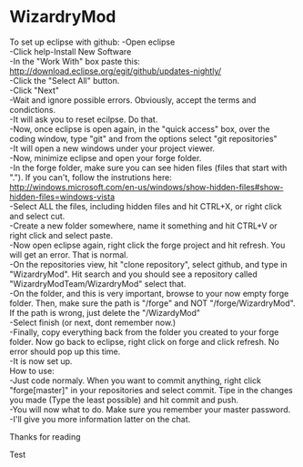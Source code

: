 WizardryMod
===========
To set up eclipse with github:
-Open eclipse  
-Click help-Install New Software  
-In the "Work With" box paste this: http://download.eclipse.org/egit/github/updates-nightly/  
-Click the "Select All" button.  
-Click "Next"  
-Wait and ignore possible errors. Obviously, accept the terms and condictions.  
-It will ask you to reset ecilpse. Do that.  
-Now, once eclipse is open again, in the "quick access" box, over the coding window, type "git" and from the options select "git repositories"  
-It will open a new windows under your project viewer.  
-Now, minimize eclipse and open your forge folder.  
-In the forge folder, make sure you can see hiden files (files that start with "."). If you can't, follow the instrutions here: http://windows.microsoft.com/en-us/windows/show-hidden-files#show-hidden-files=windows-vista  
-Select ALL the files, including hidden files and hit CTRL+X, or right click and select cut.  
-Create a new folder somewhere, name it something and hit CTRL+V or right click and select paste.  
-Now open eclipse again, right click the forge project and hit refresh. You will get an error. That is normal.  
-On the repositories view, hit "clone repository", select github, and type in "WizardryMod". Hit search and you should see a repository called "WizardryModTeam/WizardryMod" select that.  
-On the folder, and this is very important, browse to your now empty forge folder. Then, make sure the path is "/forge" and NOT "/forge/WizardryMod". If the path is wrong, just delete the "/WizardyMod"  
-Select finish (or next, dont remember now.)  
-Finally, copy everything back from the folder you created to your forge folder. Now go back to eclipse, right click on forge and click refresh. No error should pop up this time.  
-It is now set up.  
How to use:  
-Just code normaly. When you want to commit anything, right click "forge[master]" in your repositories and select commit. Tipe in the changes you made (Type the least possible) and hit commit and push.  
-You will now what to do. Make sure you remember your master password.  
-I'll give you more information latter on the chat.    

Thanks for reading

Test
